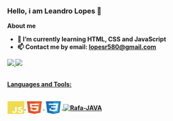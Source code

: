 ### Hello, i am Leandro Lopes 👋

<strong>About me<strong>

- 🌱 I’m currently learning HTML, CSS and JavaScript
- 📫 Contact me by email: lopesr580@gmail.com

<div align="left">
  <a href="https://github.com/leandrolopesr">
  <img height="180em" src="https://github-readme-stats.vercel.app/api?username=leandrolopesr&show_icons=true&theme=dracula&include_all_commits=true&count_private=true"/>
  <img height="180em" src="https://github-readme-stats.vercel.app/api/top-langs/?username=leandrolopesr&layout=compact&langs_count=7&theme=dracula"/>
</div>
 <br>

<strong>Languages and Tools:<strong>
  
<div style="display: inline_block"><br>
  <img align="center" alt="Rafa-Js" height="30" width="40" src="https://raw.githubusercontent.com/devicons/devicon/master/icons/javascript/javascript-plain.svg">
  
  <img align="center" alt="Rafa-HTML" height="30" width="40" src="https://raw.githubusercontent.com/devicons/devicon/master/icons/html5/html5-original.svg">
  
  <img align="center" alt="Rafa-CSS" height="30" width="40" src="https://raw.githubusercontent.com/devicons/devicon/master/icons/css3/css3-original.svg">
  
   <img align="center" alt="Rafa-JAVA" height="30" width="40" src="https://cdn.jsdelivr.net/gh/devicons/devicon/icons/java/java-original.svg" />
            
  

  
  </div>

